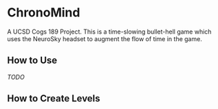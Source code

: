 # ChronoMind
 A UCSD Cogs 189 Project. This is a time-slowing bullet-hell game which uses the NeuroSky headset to augment the flow of
 time in the game.

## How to Use
*TODO*

## How to Create Levels